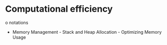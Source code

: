 # Computational efficiency

o notations

- Memory Management
       - Stack and Heap Allocation
       - Optimizing Memory Usage